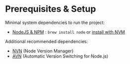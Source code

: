 Prerequisites & Setup
===

Minimal system dependencies to run the project:

 - [NodeJS & NPM](https://nodejs.org/en/) : ``brew install node`` or [install with NVM](https://github.com/creationix/nvm)

Additional recommended dependencies:

 - [NVN](https://github.com/nvm-sh/nvm) (Node Version Manager)
 - [AVN](https://github.com/wbyoung/avn) (Automatic Version Switching for Node.js)
